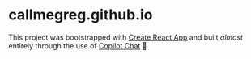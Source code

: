 # callmegreg.github.io

This project was bootstrapped with [Create React App](https://github.com/facebook/create-react-app) and built _almost_ entirely through the use of [Copilot Chat](https://marketplace.visualstudio.com/items?itemName=GitHub.copilot-chat) :rocket:
